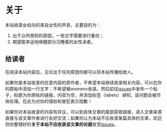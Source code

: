 # 关于

本站收录女权向的来自女性的声音，主要目的为：

1. 出于众所周知的原因，一些文字需要进行备份；
2. 期望能幸运地唤醒部分沉睡着的女性读者。

## 给读者

在阅读本站内容后，无论出于任何原因你都可以将本站传播给她人。

如果你是本站收录的任意内容的原作者，不希望本站继续收录相关内容，可以在你的原帖中添加一行文字：不希望被womenv收录。然后前往[issues](https://github.com/womenv/womenv.github.io/issues)中发布一个帖子，标题为你原帖的链接，内容为空，并添加标签（labels）_侵权_，该问题会被尽快处理。在此为对你的侵权和冒犯表示抱歉！

如果你对本站收录的内容有异议，可以到具体文章的尾部获取链接，进入文章来源直接与该文章作者进行友好交流；如果你认为本站不应收录某篇具体的文章，欢迎将你整理好的**关于本站不应收录该文章的论据**发至[issues](https://github.com/womenv/womenv.github.io/issues)。
